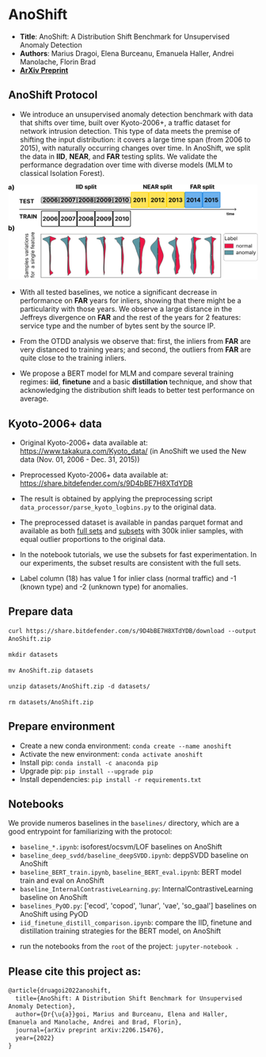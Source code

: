 # AnoShift

- **Title**: AnoShift: A Distribution Shift Benchmark for Unsupervised Anomaly Detection
- **Authors**: Marius Dragoi, Elena Burceanu, Emanuela Haller, Andrei Manolache, Florin Brad
- **[ArXiv Preprint](https://arxiv.org/abs/2206.15476)**

## AnoShift Protocol

- We introduce an unsupervised anomaly detection benchmark with data that shifts over time, built over Kyoto-2006+, a traffic dataset for network intrusion detection. This type of data meets the premise of shifting the input distribution: it covers a large time span (from 2006 to 2015), with naturally occurring changes over time. In AnoShift, we split the data in **IID**, **NEAR**, and **FAR** testing splits. We validate the performance degradation over time with diverse models (MLM to classical Isolation Forest).

![AnoShift overview - Kyoto-2006+](resources/feat_shift_normals_abnormals.png)

- With all tested baselines, we notice a significant decrease in performance on **FAR** years for inliers, showing that there might be a particularity with those years. We observe a large distance in the Jeffreys divergence on **FAR** and the rest of the years for 2 features: service type and the number of bytes sent by the source IP.

- From the OTDD analysis we observe that: first, the inliers from **FAR** are very distanced to training years; and second, the outliers from **FAR** are quite close to the training inliers.

- We propose a BERT model for MLM and compare several training regimes: **iid**, **finetune** and a basic **distillation** technique, and show that acknowledging the distribution shift leads to better test performance on average.

## Kyoto-2006+ data

- Original Kyoto-2006+ data available at: https://www.takakura.com/Kyoto_data/ (in AnoShift we used the New data (Nov. 01, 2006 - Dec. 31, 2015))

- Preprocessed Kyoto-2006+ data available at: https://share.bitdefender.com/s/9D4bBE7H8XTdYDB

- The result is obtained by applying the preprocessing script `data_processor/parse_kyoto_logbins.py` to the original data.

- The preprocessed dataset is available in pandas parquet format and available as both [full sets](https://share.bitdefender.com/s/9D4bBE7H8XTdYDB?path=%2Ffull) and [subsets](https://share.bitdefender.com/s/9D4bBE7H8XTdYDB?path=%2Fsubset) with 300k inlier samples, with equal outlier proportions to the original data.

- In the notebook tutorials, we use the subsets for fast experimentation. In our experiments, the subset results are consistent with the full sets.

* Label column (18) has value 1 for inlier class (normal traffic) and -1 (known type) and -2 (unknown type) for anomalies.

## Prepare data

```
curl https://share.bitdefender.com/s/9D4bBE7H8XTdYDB/download --output AnoShift.zip

mkdir datasets

mv AnoShift.zip datasets

unzip datasets/AnoShift.zip -d datasets/

rm datasets/AnoShift.zip
```

## Prepare environment
* Create a new conda environment: `conda create --name anoshift`
* Activate the new environment: `conda activate anoshift`
* Install pip: `conda install -c anaconda pip`
* Upgrade pip: `pip install --upgrade pip`
* Install dependencies: `pip install -r requirements.txt`


## Notebooks

We provide numeros baselines in the `baselines/` directory, which are a good entrypoint for familiarizing with the protocol:

- `baseline_*.ipynb`: isoforest/ocsvm/LOF baselines on AnoShift
- `baseline_deep_svdd/baseline_deepSVDD.ipynb`: deppSVDD baseline on AnoShift
- `baseline_BERT_train.ipynb`, `baseline_BERT_eval.ipynb`: BERT model train and eval on AnoShift
- `baseline_InternalContrastiveLearning.py`: InternalContrastiveLearning baseline on AnoShift
- `baselines_PyOD.py`: ['ecod', 'copod', 'lunar', 'vae', 'so_gaal'] baselines on AnoShift using PyOD
- `iid_finetune_distill_comparison.ipynb`: compare the IID, finetune and distillation training strategies for the BERT model, on AnoShift

* run the notebooks from the `root` of the project: `jupyter-notebook .`

## Please cite this project as:

```
@article{druagoi2022anoshift,
  title={AnoShift: A Distribution Shift Benchmark for Unsupervised Anomaly Detection},
  author={Dr{\u{a}}goi, Marius and Burceanu, Elena and Haller, Emanuela and Manolache, Andrei and Brad, Florin},
  journal={arXiv preprint arXiv:2206.15476},
  year={2022}
}
```
